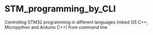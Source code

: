 # STM_programming_by_CLI
Controlling STM32 programming in different languages (mbed OS C++, Micropython and Arduino C++) from command line 
